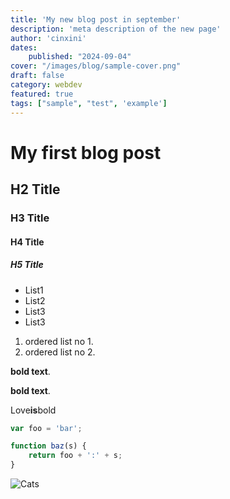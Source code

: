 ```yaml
---
title: 'My new blog post in september'
description: 'meta description of the new page'
author: 'cinxini'
dates:
    published: "2024-09-04"
cover: "/images/blog/sample-cover.png"
draft: false
category: webdev
featured: true
tags: ["sample", "test", 'example']
---
```

# My first blog post
## H2 Title
### H3 Title
#### H4 Title
##### H5 Title

- List1
- List2
 - List3
- List3

1. ordered list no 1.
2. ordered list no 2.

**bold text**.

__bold text__.

Love**is**bold

```js
var foo = 'bar';

function baz(s) {
    return foo + ':' + s;
}
```

![Cats](https://images.freeimages.com/image/previews/fb3/cute-cat-pattern-background-5691295.jpg)